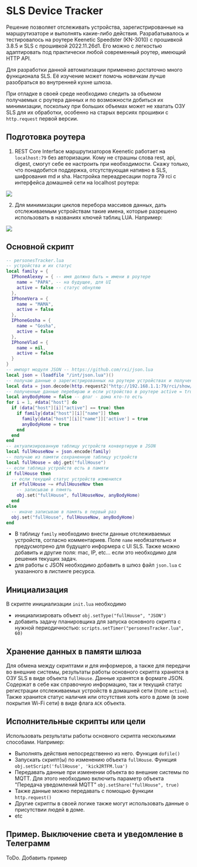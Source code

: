 # SLS Device Tracker

Решение позволяет отслеживать устройства, зарегистрированные на маршрутизаторе и выполнять какие-либо действия. Разрабатывалось и тестировалось на роутере Keenetic Speedster (KN-3010) с прошивкой 3.8.5 и SLS с прошивкой 2022.11.26d1. Его можно с легкостью адаптировать под практически любой современный роутер, имеющий HTTP API.

Для разработки данной автоматизации применено достаточно много функционала SLS. Её изучение может помочь новичкам лучше разобраться во внутренней кухне шлюза.

При отладке в своей среде необходимо следить за объемом получаемых с роутера данных и по возможности добиться их минимизации, поскольку при больших объемах может не хватать ОЗУ SLS для их обработки, особенно на старых версиях прошивки с `http.request` первой версии.

## Подготовка роутера

1. REST Core Interface маршрутизаторов Keenetic работает на `localhost:79` без авторизации. Кому не страшны слова rest, api, digest, смогут себе ее настроить при необходимости. Скажу только, что понадобится поддержка, отсутствующая нативно в SLS, шифрования md и sha. Настройка переадресации порта 79 rci с интерфейса домашней сети на localhost роутера:

![](/img/luaPersonesTrackerMap79Port.png)

2. Для минимизации циклов перебора массивов данных, дать отслеживаемым устройствам такие имена, которые разрешено использовать в названиях ключей таблиц LUA. Например:

![](../img/luaPersonesTrackerDevName.png)

## Основной скрипт

```lua
-- personesTracker.lua
-- устройства и их статус
local family = {
  IPhoneAlexey = { -- имя должно быть = имени в роутере
    name = "PAPA", -- на будущее, для UI 
    active = false -- статус обнуляю
  },
  IPhoneVera = {
    name = "MAMA",
    active = false
  },
  IPhoneGosha = {
    name = "Gosha",
    active = false
  },
  IPhoneVlad = {
    name = nil,
    active = false
  }
}
-- импорт модуля JSON -- https://github.com/rxi/json.lua
local json = (loadfile "/int/json.lua")()
-- получаю данные о зарегистрированных на роутере устройствах и полученный JSON конвертирую в table
local data = json.decode(http.request2("http://192.168.1.1:79/rci/show/ip/hotspot/summary?attribute=txspeed"))
-- полученные данные перебираю и если устройство в роутере active = true, записываю в таблицу устройств
local anyBodyHome = false -- флаг - дома кто-то есть
for i = 1, #data["host"] do
  if (data["host"][i]["active"] == true) then
    if family[data["host"][i]["name"]] then
      family[data["host"][i]["name"]]['active'] = true
      anyBodyHome = true
    end
  end
end
-- актуализированную таблицу устройств конвертирую в JSON
local fullHouseNow = json.encode(family)
-- получаю из памяти сохраненную таблицу устройств
local fullHouse = obj.get("fullHouse")
-- если таблица устройств есть в памяти
if fullHouse then
  -- если текущий статус устройств изменился
  if #fullHouse ~= #fullHouseNow then
    -- записываю в пямять
    obj.set("fullHouse", fullHouseNow, anyBodyHome)
  end
else
  -- иначе записываю в память в первый раз
  obj.set("fullHouse", fullHouseNow, anyBodyHome)
end
```

- В таблицу `family` необходимо внести данные отслеживаемых устройств, согласно комментариев. Поле `name` необязательно и предусмотрено для будущего информера с UI SLS. Также можно добавить и другие поля: mac, IP, etc... если это необходимо для решения текущих задач.
- для работы с JSON необходимо добавить в шлюз файл `json.lua` с указанного в листинге ресурса.

## Инициализация 

В скрипте инициализации `init.lua` необходимо
- инициализировать объект `obj.setType("fullHouse", "JSON")`  
- добавить задачу планировщика для запуска основного скрипта с нужной периодичностью: `scripts.setTimer("personesTracker.lua", 60)`

## Хранение данных в памяти шлюза

Для обмена между скриптами и для информеров, а также для передачи во внешние системы, результаты работы основного скрипта хранятся в ОЗУ SLS в виде объекта `fullHouse`. Данные хранятся в формате JSON. Содержат в себе как справочную информацию, так и текущий статус регистрации отслеживаемых устройств в домашней сети (поле `active`). Также хранится статус наличия или отсутствия  хоть кого в доме (в зоне покрытия Wi-Fi сети) в виде флага `ACK` объекта.

## Исполнительные скрипты или цели

Использовать результаты работы основного скрипта несколькими способами. Например:

- Выполнять действия непосредственно из него. Функция `dofile()`
- Запускать скрипт(ы) по изменению объекта `fullHouse`. Функция `obj.setScript('fullHouse', 'kick2RTFM.lua')`
- Передавать данные при изменении объекта во внешние системы по MQTT. Для этого необходимо включить параметр объекта "Передача уведомлений MQTT" `obj.setShare("fullHouse", true)`
- Также данные можно передавать с помощью функции `http.request()`
- Другие скрипты в своей логике также могут использовать данные о присутствии людей в доме.
- etc

## Пример. Выключение света и уведомление в Телеграмм

ToDo. Добавить пример
